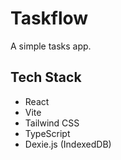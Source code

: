 # Taskflow

A simple tasks app.

## Tech Stack 
- React
- Vite
- Tailwind CSS
- TypeScript
- Dexie.js (IndexedDB)
